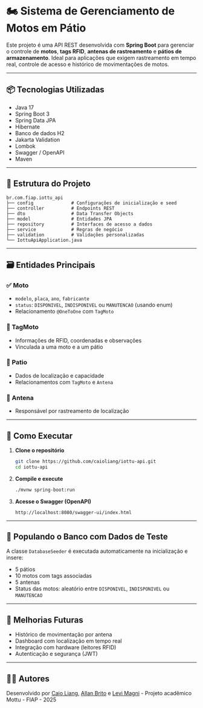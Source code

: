 # 🏍️ Sistema de Gerenciamento de Motos em Pátio

Este projeto é uma API REST desenvolvida com **Spring Boot** para gerenciar o controle de **motos**, **tags RFID**, **antenas de rastreamento** e **pátios de armazenamento**. Ideal para aplicações que exigem rastreamento em tempo real, controle de acesso e histórico de movimentações de motos.

---

## 📦 Tecnologias Utilizadas

- Java 17  
- Spring Boot 3  
- Spring Data JPA  
- Hibernate  
- Banco de dados H2
- Jakarta Validation  
- Lombok  
- Swagger / OpenAPI  
- Maven  

---

## 🧩 Estrutura do Projeto

```
br.com.fiap.iottu_api
├── config              # Configurações de inicialização e seed
├── controller          # Endpoints REST 
├── dto                 # Data Transfer Objects 
├── model               # Entidades JPA
├── repository          # Interfaces de acesso a dados
├── service             # Regras de negócio 
├── validation          # Validações personalizadas
└── IottuApiApplication.java
```

---

## 🗃️ Entidades Principais

### ✅ Moto
- `modelo`, `placa`, `ano`, `fabricante`
- `status`: `DISPONIVEL`, `INDISPONIVEL` ou `MANUTENCAO` (usando enum)
- Relacionamento `@OneToOne` com `TagMoto`

### 🎫 TagMoto
- Informações de RFID, coordenadas e observações
- Vinculada a uma moto e a um pátio

### 🏢 Patio
- Dados de localização e capacidade
- Relacionamentos com `TagMoto` e `Antena`

### 📡 Antena
- Responsável por rastreamento de localização

---

## 🚀 Como Executar

1. **Clone o repositório**
   ```bash
   git clone https://github.com/caioliang/iottu-api.git
   cd iottu-api
   ```

2. **Compile e execute**
   ```bash
   ./mvnw spring-boot:run
   ```

3. **Acesse o Swagger (OpenAPI)**
   ```
   http://localhost:8080/swagger-ui/index.html
   ```

---

## 🧪 Populando o Banco com Dados de Teste

A classe `DatabaseSeeder` é executada automaticamente na inicialização e insere:

- 5 pátios  
- 10 motos com tags associadas  
- 5 antenas  
- Status das motos: aleatório entre `DISPONIVEL`, `INDISPONIVEL` ou `MANUTENCAO`  

---

## 📌 Melhorias Futuras

- Histórico de movimentação por antena  
- Dashboard com localização em tempo real  
- Integração com hardware (leitores RFID)  
- Autenticação e segurança (JWT)  

---

## 👨‍💻 Autores

Desenvolvido por [Caio Liang](https://github.com/caioliang), [Allan Brito](https://github.com/Allanbm100) e [Levi Magni](https://github.com/levmn) - Projeto acadêmico Mottu - FIAP - 2025
